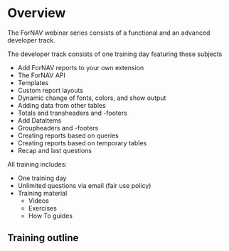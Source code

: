 # Overview

The ForNAV webinar series consists of a functional and an advanced developer track.

The developer track consists of one training day featuring these subjects

* Add ForNAV reports to your own extension
* The ForNAV API
* Templates
* Custom report layouts
* Dynamic change of fonts, colors, and show output
* Adding data from other tables
* Totals and transheaders and -footers
* Add DataItems
* Groupheaders and -footers
* Creating reports based on queries
* Creating reports based on temporary tables
* Recap and last questions

All training includes:
* One training day
* Unlimited questions via email (fair use policy)
* Training material
  * Videos
  * Exercises
  * How To guides

## Training outline
